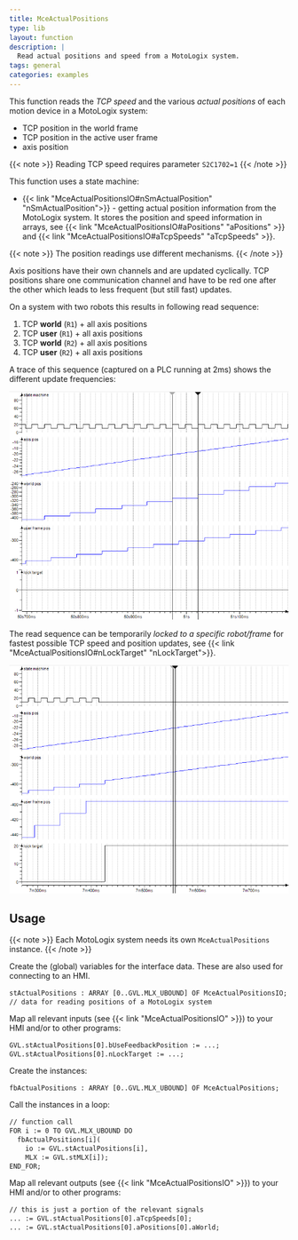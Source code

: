 ```yaml
---
title: MceActualPositions
type: lib
layout: function
description: |
  Read actual positions and speed from a MotoLogix system.
tags: general
categories: examples
---
```


This function reads the *TCP speed* and the various *actual positions* of
each motion device in a MotoLogix system:

- TCP position in the world frame
- TCP position in the active user frame
- axis position

{{< note >}}
Reading TCP speed requires parameter `S2C1702=1`
{{< /note >}}

This function uses a state machine:

- {{< link "MceActualPositionsIO#nSmActualPosition" "nSmActualPosition">}} -
  getting actual position information from the MotoLogix system.
It stores the position and speed information in arrays,
see {{< link "MceActualPositionsIO#aPositions" "aPositions" >}} and
{{< link "MceActualPositionsIO#aTcpSpeeds" "aTcpSpeeds" >}}.

{{< note >}}
The position readings use different mechanisms.
{{< /note >}}

Axis positions have their own channels and are updated cyclically.
TCP positions share one communication channel and have to be red one
after the other which leads to less frequent (but still fast) updates.

On a system with two robots this results in following read sequence:

1. TCP **world** (`R1`) + all axis positions
1. TCP **user** (`R1`) + all axis positions
1. TCP **world** (`R2`) + all axis positions
1. TCP **user** (`R2`) + all axis positions

A trace of this sequence (captured on a PLC running at 2ms) shows the
different update frequencies:

![sequence-normal](sequence-normal.png "Normal sequence (R1+R2 system)")

The read sequence can be temporarily *locked to a specific robot/frame* for
fastest possible TCP speed and position updates, see
{{< link "MceActualPositionsIO#nLockTarget" "nLockTarget">}}.

![sequence-lock-target](sequence-lock-target.png "Locked target (R1+R2 system)")

## Usage

{{< note >}}
Each MotoLogix system needs its own `MceActualPositions` instance.
{{< /note >}}

Create the (global) variables for the interface data.
These are also used for connecting to an HMI.

```iecst
stActualPositions : ARRAY [0..GVL.MLX_UBOUND] OF MceActualPositionsIO; // data for reading positions of a MotoLogix system
```

Map all relevant inputs (see {{< link "MceActualPositionsIO" >}})
to your HMI and/or to other programs:

```iecst
GVL.stActualPositions[0].bUseFeedbackPosition := ...;
GVL.stActualPositions[0].nLockTarget := ...;
```

Create the instances:

```iecst
fbActualPositions : ARRAY [0..GVL.MLX_UBOUND] OF MceActualPositions;
```

Call the instances in a loop:

```iecst
// function call
FOR i := 0 TO GVL.MLX_UBOUND DO
  fbActualPositions[i](
    io := GVL.stActualPositions[i],
    MLX := GVL.stMLX[i]);
END_FOR;
```

Map all relevant outputs (see {{< link "MceActualPositionsIO" >}})
to your HMI and/or to other programs:

```iecst
// this is just a portion of the relevant signals
... := GVL.stActualPositions[0].aTcpSpeeds[0];
... := GVL.stActualPositions[0].aPositions[0].aWorld;
```
